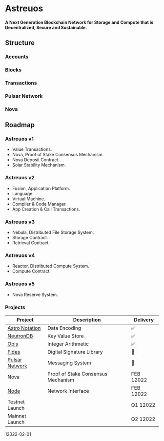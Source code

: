 
# Astreuos

#### A Next Generation Blockchain Network for Storage and Compute that is Decentralized, Secure and Sustainable.

## Structure

### Accounts

### Blocks

### Transactions

### Pulsar Network

### Nova

## Roadmap

### Astreuos v1
- Value Transactions.
- Nova, Proof of Stake Consensus Mechanism.
- Nova Deposit Contract.
- Solar Stability Mechanism.

### Astreuos v2
- Fusion, Application Platform.
- Language.
- Virtual Machine.
- Compiler & Code Manager.
- App Creation & Call Transactions.

### Astreuos v3
- Nebula, Distributed File Storage System.
- Storage Contract.
- Retrieval Contract.

### Astreuos v4
- Reactor, Distributed Compute System.
- Compute Contract.

### Astreuos v5
- Nova Reserve System.

### Projects
| Project | Description | Delivery |
|---|---|---|
| [Astro Notation](https://github.com/stelar-software/rust-astro-notation) | Data Encoding | ✅ |
| [NeutronDB](https://github.com/stelar-software/rust-neutrondb) | Key Value Store | ✅ |
| [Opis](https://github.com/stelar-software/rust-opis) | Integer Arithmetic | ✅ |
| [Fides](https://github.com/stelar-software/rust-fides) | Digital Signature Library | 🚧 |
| [Pulsar Network](https://github.com/stelar-software/rust-pulsar-network)  | Messaging System |  🚧 |
| Nova | Proof of Stake Consensus Mechanism | FEB 12022 |
| [Node](https://github.com/astreuos/rust-astreuos) | Network Interface | FEB 12022 |
| Testnet Launch | | Q1 12022 |
| Mainnet Launch | | Q2 12022 |

12022-02-01